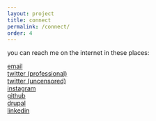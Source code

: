 ```yaml
---
layout: project
title: connect
permalink: /connect/
order: 4
---
```

you can reach me on the internet in these places:

<a href='mailto:{{site.email}}'>email</a> <br>
<a href='http://twitter.com/{{site.twitter_username}}' target="_blank">twitter (professional)</a> <br>
<a href='http://twitter.com/{{site.twitter2_username}}' target="_blank">twitter (uncensored)</a> <br>
<a href='http://instagram.com/{{site.instagram_username}}' target="_blank">instagram</a> <br>
<a href='http://github.com/{{site.github_username}}' target="_blank">github</a> <br>
<a href='http://drupal.org/u/{{site.drupal_username}}' target="_blank">drupal</a> <br>
<a href='http://linkedin.com/in/{{site.linkedin_username}}' target="_blank">linkedin</a>
